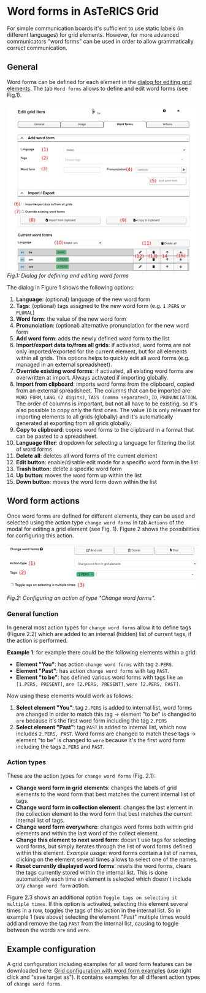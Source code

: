 # Word forms in AsTeRICS Grid

For simple communication boards it's sufficient to use static labels (in different languages) for grid elements. However, for more advanced communicators "word forms" can be used in order to allow grammatically correct communication.

## General
Word forms can be defined for each element in the [dialog for editing grid elements](03_appearance_layout.md#editing-grid-elements). The tab `Word forms` allows to define and edit word forms (see Fig.1).

![edit view](./img/word-forms-modal.png)
*Fig.1: Dialog for defining and editing word forms*

The dialog in Figure 1 shows the following options:
1. **Language**: (optional) language of the new word form
2. **Tags**: (optional) tags assigned to the new word form (e.g. `1.PERS` or `PLURAL`)
3. **Word form**: the value of the new word form
4. **Pronunciation**: (optional) alternative pronunciation for the new word form
5. **Add word form**: adds the newly defined word form to the list
6. **Import/export data to/from all grids**: if activated, word forms are not only imported/exported for the current element, but for all elements within all grids. This options helps to quickly edit all word forms (e.g. managed in an external spreadsheet).
7. **Override existing word forms**: if activated, all existing word forms are overwritten at import. Always activated if importing globally.
8. **Import from clipboard**: imports word forms from the clipboard, copied from an external spreadsheet. The columns that can be imported are: `WORD FORM`, `LANG (2 digits)`, `TAGS (comma separated)`, `ID`, `PRONUNCIATION`. The order of columns is important, but not all have to be existing, so it's also possible to copy only the first ones. The value `ID` is only relevant for importing elements to all grids (globally) and it's automatically generated at exporting from all grids globally.
9. **Copy to clipboard**: copies word forms to the clipboard in a format that can be pasted to a spreadsheet.
10. **Language filter**: dropdown for selecting a language for filtering the list of word forms
11. **Delete all**: deletes all word forms of the current element
12. **Edit button**: enable/disable edit mode for a specific word form in the list
13. **Trash button**: delete a specific word form
14. **Up button**: moves the word form up within the list
15. **Down button**: moves the word form down within the list

## Word form actions
Once word forms are defined for different elements, they can be used and selected using the action type `change word forms` in tab `Actions` of the modal for editing a grid element (see Fig. 1). Figure 2 shows the possibilities for configuring this action.

![edit view](./img/action-word-forms.png)
*Fig.2: Configuring an action of type "Change word forms".*

### General function
In general most action types for `change word forms` allow it to define tags (Figure 2.2) which are added to an internal (hidden) list of current tags, if the action is performed.

**Example 1**: for example there could be the following elements within a grid:
* **Element "You"**: has action `change word forms` with tag `2.PERS`.
* **Element "Past"**: has action `change word forms` with tag `PAST`.
* **Element "to be"**: has defined various word forms with tags like `am [1.PERS, PRESENT]`, `are [2.PERS, PRESENT]`, `were [2.PERS, PAST]`.

Now using these elements would work as follows:
1. **Select element "You"**: tag `2.PERS` is added to internal list, word forms are changed in order to match this tag -> element "to be" is changed to `are` because it's the first word form including the tag `2.PERS`
2. **Select element "Past"**: tag `PAST` is added to internal list, which now includes `2.PERS, PAST`. Word forms are changed to match these tags -> element "to be" is changed to `were` because it's the first word form including the tags `2.PERS` and `PAST`.

### Action types
These are the action types for `change word forms` (Fig. 2.1):
* **Change word form in grid elements**: changes the labels of grid elements to the word form that best matches the current internal list of tags.
* **Change word form in collection element**: changes the last element in the collection element to the word form that best matches the current internal list of tags.
* **Change word form everywhere**: changes word forms both within grid elements and within the last word of the collect element.
* **Change this element to next word form**: doesn't use tags for selecting word forms, but simply iterates through the list of word forms defined within this element. *Example usage:* word forms contain a list of names, clicking on the element several times allows to select one of the names.
* **Reset currently displayed word forms**: resets the word forms, clears the tags currently stored within the internal list. This is done automatically each time an element is selected which doesn't include any `change word form` action.

Figure 2.3 shows an additional option `Toggle tags on selecting it multiple times`. If this option is activated, selecting this element several times in a row, toggles the tags of this action in the internal list. So in example 1 (see above) selecting the element "Past" multiple times would add and remove the tag `PAST` from the internal list, causing to toggle between the words `are` and `were`.

## Example configuration
A grid configuration including examples for all word form features can be downloaded here:
<a download href="https://raw.githubusercontent.com/asterics/AsTeRICS-Grid/master/docs/documentation_user/files/grammar-demo_2024-03-12_09-29_asterics-grid-full-backup.grd">Grid configuration with word form examples</a> (use right click and "save target as"). It contains examples for all different action types of `change word forms`.